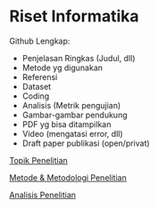 # Riset Informatika

Github Lengkap:
- Penjelasan Ringkas (Judul, dll)
- Metode yg digunakan
- Referensi
- Dataset
- Coding
- Analisis (Metrik pengujian)
- Gambar-gambar pendukung
- PDF yg bisa ditampilkan
- Video (mengatasi error, dll)
- Draft paper publikasi (open/privat)

[Topik Penelitian](https://github.com/linggarbp/Riset-Informatika/tree/main/tugas1)

[Metode & Metodologi Penelitian](https://github.com/linggarbp/Riset-Informatika/tree/main/tugas2)

[Analisis Penelitian](https://github.com/linggarbp/Riset-Informatika/tree/main/tugas3)
